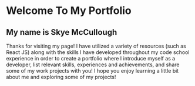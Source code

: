 # Welcome To My Portfolio

## My name is Skye McCullough  

Thanks for visiting my page! I have utilized a variety of resources (such as React JS) along with the skills I have developed throughout my code school experience in order to create a portfolio where I introduce myself as a developer, list relevant skills, experiences and achievements, and share some of my work projects with you! I hope you enjoy learning a little bit about me and exploring some of my projects!

